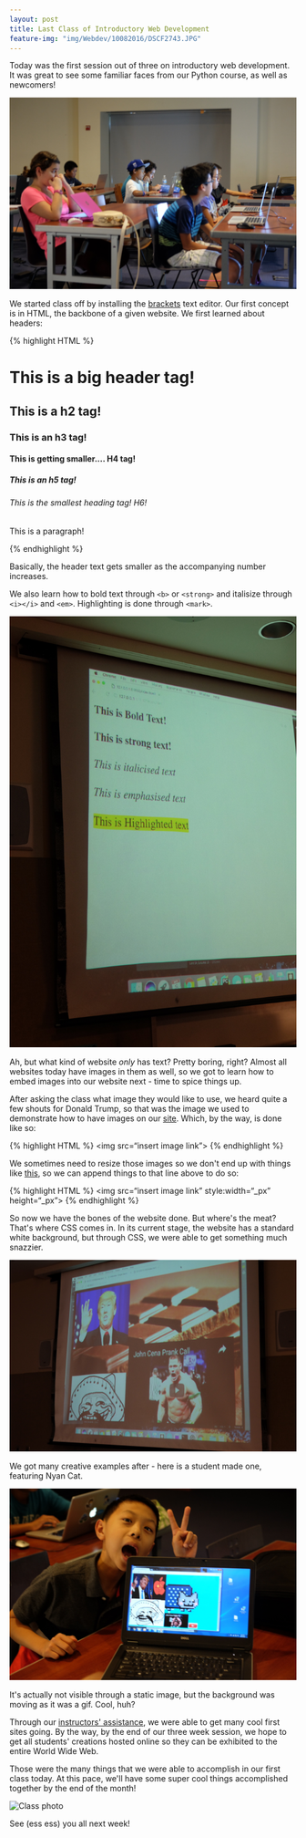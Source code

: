 ```yaml
---
layout: post
title: Last Class of Introductory Web Development
feature-img: "img/Webdev/10082016/DSCF2743.JPG"
---
```


Today was the first session out of three on introductory web development. It was great to see some familiar faces from our Python course, as well as newcomers!

![Unofficial class pic](/img/Webdev/10082016/DSCF2738.JPG)

We started class off by installing the [brackets](http://brackets.io/) text editor. Our first concept is in HTML, the backbone of a given website. We first learned about headers:

{% highlight HTML %}
<h1>This is a big header tag!</h1>
<h2>This is a h2 tag!</h2>
<h3>This is an h3 tag!</h3>
<h4>This is getting smaller.... H4 tag!</h4>
<h5>This is an h5 tag!</h5>
<h6>This is the smallest heading tag! H6!</h6>
<p>This is a paragraph!</p>
{% endhighlight %}

Basically, the header text gets smaller as the accompanying number increases.

We also learn how to bold text through `<b>` or `<strong>` and italisize through `<i></i>` and `<em>`. Highlighting is done through `<mark>`.

![Example of those tags](/img/Webdev/10082016/DSCF2755.JPG)

Ah, but what kind of website *only* has text? Pretty boring, right? Almost all websites today have images in them as well, so we got to learn how to embed images into our website next - time to spice things up.

After asking the class what image they would like to use, we heard quite a few shouts for Donald Trump, so that was the image we used to demonstrate how to have images on our [site](/img/Webdev/10082016/DSCF2755.JPG). Which, by the way, is done like so:

{% highlight HTML %}
<img src=“insert image link”>
{% endhighlight %}

We sometimes need to resize those images so we don't end up with things like [this](/img/Webdev/10082016/DSCF2764.JPG), so we can append things to that line above to do so:

{% highlight HTML %}
<img src=“insert image link” style:width=“_px” height=“_px”>
{% endhighlight %}

So now we have the bones of the website done. But where's the meat? That's where CSS comes in. In its current stage, the website has a standard white background, but through CSS, we were able to get something much snazzier.

![Chocolate](/img/Webdev/10082016/DSCF2777.JPG)

We got many creative examples after - here is a student made one, featuring Nyan Cat.

![Nyan](/img/Webdev/10082016/DSCF2781.JPG)

It's actually not visible through a static image, but the background was moving as it was a gif. Cool, huh?

Through our [instructors' assistance](/img/Webdev/10082016/DSCF2782.JPG), we were able to get many cool first sites going. By the way, by the end of our three week session, we hope to get all students' creations hosted online so they can be exhibited to the entire World Wide Web.

Those were the many things that we were able to accomplish in our first class today. At this pace, we'll have some super cool things accomplished together by the end of the month!

![Class photo](/img/Webdev/10082016/DSCF2785.JPG)

See (ess ess) you all next week!